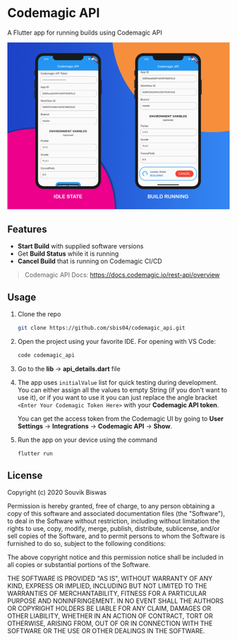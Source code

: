 # Codemagic API

A Flutter app for running builds using Codemagic API

<p align="center">
  <img src="https://github.com/sbis04/codemagic_api/raw/master/screenshots/codemagic_app.png" alt="Codemagic API" />
</p>

## Features

* **Start Build** with supplied software versions
* Get **Build Status** while it is running
* **Cancel Build** that is running on Codemagic CI/CD

> Codemagic API Docs: https://docs.codemagic.io/rest-api/overview

## Usage

1. Clone the repo
   ```bash
   git clone https://github.com/sbis04/codemagic_api.git
   ```

2. Open the project using your favorite IDE. For opening with VS Code:
   ```bash
   code codemagic_api
   ```

3. Go to the **lib** -> **api_details.dart** file

4. The app uses `initialValue` list for quick testing during development. You can either assign all the values to empty String (if you don't want to use it), or if you want to use it you can just replace the angle bracket `<Enter Your Codemagic Token Here>` with your **Codemagic API token**.
   
   You can get the access token from the Codemagic UI by going to **User Settings** -> **Integrations** -> **Codemagic API** -> **Show**.

5. Run the app on your device using the command
   ```bash
   flutter run
   ```

## License

Copyright (c) 2020 Souvik Biswas

Permission is hereby granted, free of charge, to any person obtaining a copy
of this software and associated documentation files (the "Software"), to deal
in the Software without restriction, including without limitation the rights
to use, copy, modify, merge, publish, distribute, sublicense, and/or sell
copies of the Software, and to permit persons to whom the Software is
furnished to do so, subject to the following conditions:

The above copyright notice and this permission notice shall be included in all
copies or substantial portions of the Software.

THE SOFTWARE IS PROVIDED "AS IS", WITHOUT WARRANTY OF ANY KIND, EXPRESS OR
IMPLIED, INCLUDING BUT NOT LIMITED TO THE WARRANTIES OF MERCHANTABILITY,
FITNESS FOR A PARTICULAR PURPOSE AND NONINFRINGEMENT. IN NO EVENT SHALL THE
AUTHORS OR COPYRIGHT HOLDERS BE LIABLE FOR ANY CLAIM, DAMAGES OR OTHER
LIABILITY, WHETHER IN AN ACTION OF CONTRACT, TORT OR OTHERWISE, ARISING FROM,
OUT OF OR IN CONNECTION WITH THE SOFTWARE OR THE USE OR OTHER DEALINGS IN THE
SOFTWARE.

